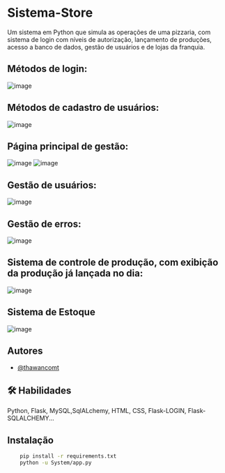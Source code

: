# Sistema-Store
Um sistema em Python que simula as operações de uma pizzaria, com sistema de login com níveis de autorização, lançamento de produções, acesso a banco de dados, gestão de usuários e de lojas da franquia.

## Métodos de login:
![image](https://github.com/thawancomt/Sistem-Store/assets/131563700/de5f4fb1-f767-46a9-80b5-9e506a68cdc9)

## Métodos de cadastro de usuários:
![image](https://github.com/thawancomt/Sistem-Store/assets/131563700/c2f8d69e-7609-43e7-9cc6-f1306ff62544)

## Página principal de gestão:
![image](https://github.com/thawancomt/Sistem-Store/assets/131563700/21f3d5a3-46b3-4d50-bbd4-ec655cb74ab7)
![image](https://github.com/thawancomt/Sistem-Store/assets/131563700/01e042f0-9bbf-4ae7-bd47-da0904405ad2)

## Gestão de usuários:
![image](https://github.com/thawancomt/Sistem-Store/assets/131563700/b6ad8435-4f2f-4982-b86b-1bfda4fcee62)

## Gestão de erros:
![image](https://github.com/thawancomt/Sistem-Store/assets/131563700/6029ac88-7fb9-4e99-9809-d23c63739a93)

## Sistema de controle de produção, com exibição da produção já lançada no dia:
![image](https://github.com/thawancomt/Sistem-Store/assets/131563700/ed10033d-1e20-49fa-947d-4bc3835ed022)

## Sistema de Estoque
![image](https://github.com/thawancomt/Sistem-Store/assets/131563700/8bc36680-3ca9-4500-a749-9bfa3bc4bdab)

## Autores

- [@thawancomt](https://www.github.com/thawancomt)

## 🛠 Habilidades
Python, Flask, MySQL,SqlALchemy, HTML, CSS, Flask-LOGIN, Flask-SQLALCHEMY...

## Instalação

```bash
    pip install -r requirements.txt
    python -u System/app.py
